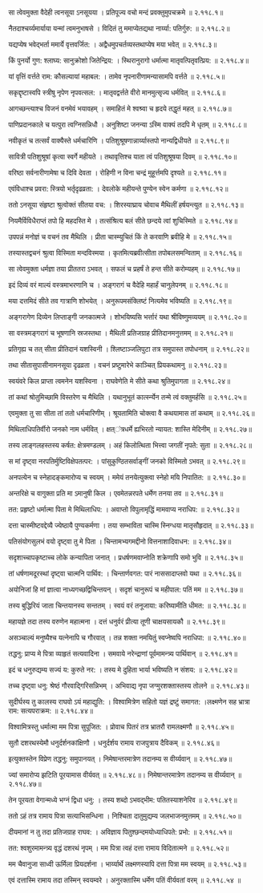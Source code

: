 सा त्वेवमुक्ता वैदेही त्वनसूया ऽनसूयया ।
प्रतिपूज्य वचो मन्दं प्रवक्तुमुपचक्रमे ॥ २.११८.१॥

नैतदाश्चर्य्यमार्याया यन्मां त्वमनुभाषसे ।
विदितं तु ममाप्येतद्यथा नार्य्या: पतिर्गुरु: ॥ २.११८.२॥

यद्यप्येष भवेद्भर्ता ममार्ये वृत्तवर्जित: ।
अद्वैधमुपचर्तव्यस्तथाप्येष मया भवेत् ॥ २.११८.३॥

किं पुनर्यो गुण: श्लाघ्य: सानुक्रोशो जितेन्द्रिय: ।
स्थिरानुरागो धर्मात्मा मातृवत्पितृवत्प्रिय: ॥ २.११८.४॥

यां वृत्तिं वर्त्तते राम: कौसल्यायां महाबल: ।
तामेव नृपनारीणामन्यासामपि वर्त्तते ॥ २.११८.५॥

सकृद्दृष्टास्वपि स्त्रीषु नृपेण नृपवत्सल: ।
मातृवद्वर्त्तते वीरो मानमुत्सृज्य धर्मवित् ॥ २.११८.६॥

आगच्छन्त्याश्च विजनं वनमेवं भयावहम् ।
समाहितं मे श्वश्र्वा च हृदये तद्धृतं महत् ॥ २.११८.७॥

पाणिप्रदानकाले च यत्पुरा त्वग्निसन्निधौ ।
अनुशिष्टा जनन्या ऽस्मि वाक्यं तदपि मे धृतम् ॥ २.११८.८॥

नवीकृतं च तत्सर्वं वाक्यैस्ते धर्मचारिणि ।
पतिशुश्रूषणान्नार्य्यास्तपो नान्यद्विधीयते ॥ २.११८.९॥

सावित्री पतिशुश्रूषां कृत्वा स्वर्गे महीयते ।
तथावृत्तिश्च याता त्वं पतिशुश्रूषया दिवम् ॥ २.११८.१०॥

वरिष्ठा सर्वनारीणामेषा च दिवि देवता ।
रोहिणी न विना चन्द्रं मुहूर्त्तमपि दृश्यते ॥ २.११८.११॥

एवंविधाश्च प्रवरा: स्त्रियो भर्तृदृढव्रता: ।
देवलोके महीयन्ते पुण्येन स्वेन कर्मणा ॥ २.११८.१२॥

ततो ऽनसूया संहृष्टा श्रुत्वोक्तं सीतया वच: ।
शिरस्याघ्राय चोवाच मैथिलीं हर्षयन्त्युत ॥ २.११८.१३॥

नियमैर्विविधैराप्तं तपो हि महदस्ति मे ।
तत्संश्रित्य बलं सीते छन्दये त्वां शुचिस्मिते ॥ २.११८.१४॥

उपपन्नं मनोज्ञं च वचनं तव मैथिलि ।
प्रीता चास्म्युचितं किं ते करवाणि ब्रवीहि मे ॥ २.११८.१५॥

तस्यास्तद्वचनं श्रुत्वा विस्मिता मन्दविस्मया ।
कृतमित्यब्रवीत्सीता तपोबलसमन्विताम् ॥ २.११८.१६॥

सा त्वेवमुक्ता धर्मज्ञा तया प्रीततरा ऽभवत् ।
सफलं च प्रहर्षं ते हन्त सीते करोम्यहम् ॥ २.११८.१७॥

इदं दिव्यं वरं माल्यं वस्त्रमाभरणानि च ।
अङ्गरागं च वैदेहि महार्हं चानुलेपनम् ॥ २.११८.१८॥

मया दत्तमिदं सीते तव गात्राणि शोभयेत् ।
अनुरूपमसंक्लिष्टं नित्यमेव भविष्यति ॥ २.११८.१९॥

अङ्गरागेण दिव्येन लिप्ताङ्गी जनकात्मजे ।
शोभयिष्यसि भर्त्तारं यथा श्रीविष्णुमव्ययम् ॥ २.११८.२०॥

सा वस्त्रमङ्गरागं च भूषणानि स्रजस्तथा ।
मैथिली प्रतिजग्राह प्रीतिदानमनुत्तमम् ॥ २.११८.२१॥

प्रतिगृह्य च तत् सीता प्रीतिदानं यशस्विनी ।
श्लिष्टाञ्जलिपुटा तत्र समुपास्त तपोधनाम् ॥ २.११८.२२॥

तथा सीतासुपासीनामनसूया दृढव्रता ।
वचनं प्रष्टुमारेभे काञ्चित् प्रियकथामनु ॥ २.११८.२३॥

स्वयंवरे किल प्राप्ता त्वमनेन यशस्विना ।
राघवेणेति मे सीते कथा श्रुतिमुपागता ॥ २.११८.२४॥

तां कथां श्रोतुमिच्छामि विस्तरेण च मैथिलि ।
यथानुभूतं कार्त्स्न्येन तन्मे त्वं वक्तुमर्हसि ॥ २.११८.२५॥

एवमुक्ता तु सा सीता तां ततो धर्मचारिणीम् ।
श्रूयतामिति चोक्त्वा वै कथयामास तां कथाम् ॥ २.११८.२६॥

मिथिलाधिपतिर्वीरो जनको नाम धर्मवित् ।
क्षत्ऺत्रधर्मे ह्यभिरतो न्यायत: शास्ति मेदिनीम् ॥ २.११८.२७॥

तस्य लाङ्गलहस्तस्य कर्षत: क्षेत्रमण्डलम् ।
अहं किलोत्थिता भित्त्वा जगतीं नृपते: सुता ॥ २.११८.२८॥

स मां दृष्ट्वा नरपतिर्मुष्टिविक्षेपतत्पर: ।
पांसुकुण्ठितसर्वाङ्गीं जनको विस्मितो ऽभवत् ॥ २.११८.२९॥

अनपत्येन च स्नेहादङ्कमारोप्य च स्वयम् ।
ममेयं तनयेत्युक्त्वा स्नेहो मयि निपातित: ॥ २.११८.३०॥

अन्तरिक्षे च वागुक्ता प्रति मा ऽमानुषी किल ।
एवमेतन्नरपते धर्मेण तनया तव ॥ २.११८.३१॥

तत: प्रहृष्टो धर्मात्मा पिता मे मिथिलाधिप: ।
अवाप्तो विपुलामृद्धिं मामवाप्य नराधिप: ॥ २.११८.३२॥

दत्ता चास्मीष्टवद्देव्यै ज्येष्ठायै पुण्यकर्मणा ।
तया सम्भाविता चास्मि स्निग्धया मातृसौहृदात् ॥ २.११८.३३॥

पतिसंयोगसुलभं वयो दृष्ट्वा तु मे पिता ।
चिन्तामभ्यगमद्दीनो वित्तनाशादिवाधन: ॥ २.११८.३४॥

सदृशाच्चापकृष्टाच्च लोके कन्यापिता जनात् ।
प्रधर्षणमवाप्नोति शक्रेणापि समो भुवि ॥ २.११८.३५॥

तां धर्षणामदूरस्थां दृष्ट्वा चात्मनि पार्थिव: ।
चिन्तार्णवगत: पारं नाससादाप्लवो यथा ॥ २.११८.३६॥

अयोनिजां हि मां ज्ञात्वा नाध्यगच्छद्विचिन्तयन् ।
सदृशं चानुरूपं च महीपाल: पतिं मम ॥ २.११८.३७॥

तस्य बुद्धिरियं जाता चिन्तयानस्य सन्ततम् ।
स्वयं वरं तनूजाया: करिष्यामीति धीमत: ॥ २.११८.३८॥

महायज्ञे तदा तस्य वरुणेन महात्मना ।
दत्तं धनुर्वरं प्रीत्या तूणी चाक्षयसायकौ ॥ २.११८.३९॥

असञ्चाल्यं मनुष्यैश्च यत्नेनापि च गौरवात् ।
तन्न शक्ता नमयितुं स्वप्नेष्वपि नराधिपा: ॥ २.११८.४०॥

तद्धनु: प्राप्य मे पित्रा व्याहृतं सत्यवादिना ।
समवाये नरेन्द्राणां पूर्वमामन्त्र्य पार्थिवान् ॥ २.११८.४१॥

इदं च धनुरुद्यम्य सज्यं य: कुरुते नर: ।
तस्य मे दुहिता भार्या भविष्यति न संशय: ॥ २.११८.४२॥

तच्च दृष्ट्वा धनु: श्रेष्ठं गौरवाद्गिरिसन्निभम् ।
अभिवाद्य नृपा जग्मुरशक्तास्तस्य तोलने ॥ २.११८.४३॥

सुदीर्घस्य तु कालस्य राघवो ऽयं महाद्युति: ।
विश्वामित्रेण सहितो यज्ञं द्रष्टुं समागत: ।लक्ष्मणेन सह भ्रात्रा राम: सत्यपराक्रम: ॥ २.११८.४४॥

विश्वामित्रस्तु धर्मात्मा मम पित्रा सुपूजित: ।
प्रोवाच पितरं तत्र भ्रातरौ रामलक्ष्मणौ ॥ २.११८.४५॥

सुतौ दशरथस्येमौ धनुर्दर्शनकांक्षिणौ ।
धनुर्दर्शय रामाय राजपुत्राय दैविकम् ॥ २.११८.४६॥

इत्युक्तस्तेन विप्रेण तद्धनु: समुपानयत् ।
निमेषान्तरमात्रेण तदानम्य स वीर्य्यवान् ॥ २.११८.४७॥

ज्यां समारोप्य झटिति पूरयामास वीर्यवत् ॥ २.११८.४८॥।
निमेषान्तरमात्रेण तदानम्य स वीर्य्यवान् ॥ २.११८.४७॥

तेन पूरयता वेगान्मध्ये भग्नं द्विधा धनु: ।
तस्य शब्दो ऽभवद्भीम: पतितस्याशनेरिव ॥ २.११८.४९॥

ततो ऽहं तत्र रामाय पित्रा सत्याभिसन्धिना ।
निश्चिता दातुमुद्यम्य जलभाजनमुत्तमम् ॥ २.११८.५०॥

दीयमानां न तु तदा प्रतिजग्राह राघव: ।
अविज्ञाय पितुश्छन्दमयोध्याधिपते: प्रभो: ॥ २.११८.५१॥

तत: श्वशुरमामन्त्र्य वृद्धं दशरथं नृपम् ।
मम पित्रा त्वहं दत्ता रामाय विदितात्मने ॥ २.११८.५२॥

मम चैवानुजा साध्वी ऊर्मिला प्रियदर्शना ।
भार्य्यार्थे लक्ष्मणस्यापि दत्ता पित्रा मम स्वयम् ॥ २.११८.५३॥

एवं दत्तास्मि रामाय तदा तस्मिन् स्वयम्वरे ।
अनुरक्तास्मि धर्मेण पतिं वीर्यवतां वरम् ॥ २.११८.५४ ॥

